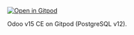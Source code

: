[![Open in Gitpod](https://gitpod.io/button/open-in-gitpod.svg)](https://gitpod.io/from-referrer/)

Odoo v15 CE on Gitpod (PostgreSQL v12).
